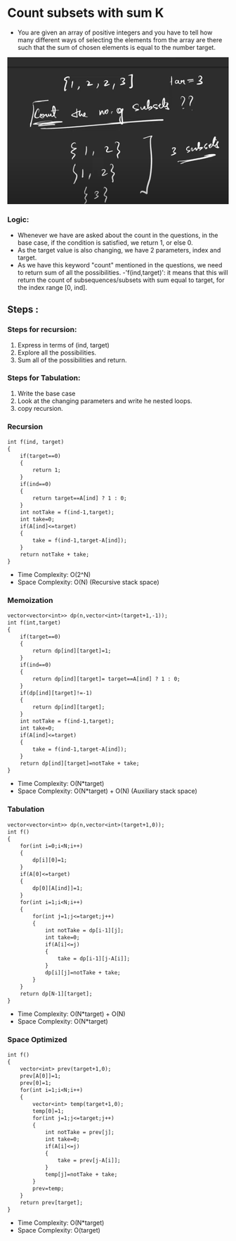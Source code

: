 # Count subsets with sum K
- You are given an array of positive integers and you have to tell how many different ways of selecting the elements from the array are there such that the sum of chosen elements is equal to the number target.

![alt text](image-1.png)

### Logic:
- Whenever we have are asked about the count in the questions, in the base case, if the condition is satisfied, we return 1, or else 0.
- As the target value is also changing, we have 2 parameters, index and target.
- As we have this keyword "count" mentioned in the questions, we need to return sum of all the possibilities.
-'f(ind,target)': it means that this will return the count of subsequences/subsets with sum equal to target, for the index range [0, ind].


## Steps :

### Steps for recursion:
1. Express in terms of (ind, target)
2. Explore all the possibilities.
3. Sum all of the possibilities and return.

### Steps for Tabulation:
1. Write the base case
2. Look at the changing parameters and write he nested loops.
3. copy recursion.

### Recursion
```
int f(ind, target)
{
    if(target==0)
    {
        return 1;
    }
    if(ind==0)
    {
        return target==A[ind] ? 1 : 0;
    }
    int notTake = f(ind-1,target);
    int take=0;
    if(A[ind]<=target)
    {
        take = f(ind-1,target-A[ind]);
    }
    return notTake + take;
}
```
- Time Complexity: O(2^N)
- Space Complexity: O(N) (Recursive stack space)

### Memoization
```
vector<vector<int>> dp(n,vector<int>(target+1,-1));
int f(int,target)
{
    if(target==0)
    {
        return dp[ind][target]=1;
    }
    if(ind==0)
    {
        return dp[ind][target]= target==A[ind] ? 1 : 0;
    }
    if(dp[ind][target]!=-1)
    {
        return dp[ind][target];
    }
    int notTake = f(ind-1,target);
    int take=0;
    if(A[ind]<=target)
    {
        take = f(ind-1,target-A[ind]);
    }
    return dp[ind][target]=notTake + take;
}

```
- Time Complexity: O(N*target)
- Space Complexity: O(N*target) + O(N) (Auxiliary stack space)



### Tabulation
```
vector<vector<int>> dp(n,vector<int>(target+1,0));
int f()
{
    for(int i=0;i<N;i++)
    {
        dp[i][0]=1;
    }
    if(A[0]<=target)
    {
        dp[0][A[ind]]=1;
    }
    for(int i=1;i<N;i++)
    {
        for(int j=1;j<=target;j++)
        {
            int notTake = dp[i-1][j];
            int take=0;
            if(A[i]<=j)
            {
                take = dp[i-1][j-A[i]];
            }
            dp[i][j]=notTake + take;
        }
    }
    return dp[N-1][target];
}

```
- Time Complexity: O(N*target) + O(N)
- Space Complexity: O(N*target)


### Space Optimized
```
int f()
{
    vector<int> prev(target+1,0);
    prev[A[0]]=1;
    prev[0]=1;
    for(int i=1;i<N;i++)
    {
        vector<int> temp(target+1,0);
        temp[0]=1;
        for(int j=1;j<=target;j++)
        {
            int notTake = prev[j];
            int take=0;
            if(A[i]<=j)
            {
                take = prev[j-A[i]];
            }
            temp[j]=notTake + take;
        }
        prev=temp;
    }
    return prev[target];
}

```
- Time Complexity: O(N*target) 
- Space Complexity: O(target)

